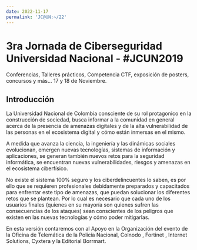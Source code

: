 ```yaml
---
date: 2022-11-17
permalink: 'JC@UN:~/22' 
---
```

# 3ra Jornada de Ciberseguridad Universidad Nacional  - #JCUN2019
Conferencias, Talleres prácticos, Competencia CTF, exposición de posters,  concursos y más...
17 y 18 de Noviembre.

## Introducción

La Universidad Nacional de Colombia consciente de su rol protagonico en la construcción de sociedad, busca informar a la comunidad en general acerca de la presencia de amenazas digitales y de la alta vulnerabilidad de las personas en el ecosistema digital y cómo están inmersas en el mismo.

A medida que avanza la ciencia, la ingeniería y las dinámicas sociales evolucionan, emergen nuevas tecnologías, sistemas de información y aplicaciones, se generan también nuevos retos para la seguridad informática, se encuentran nuevas vulnerabilidades, riesgos y amenazas en el ecosistema ciberfísico.

No existe el sistema 100% seguro y los ciberdelincuentes lo saben, es por ello que se requieren profesionales debidamente preparados y capacitados para enfrentar este tipo de amenazas, que puedan solucionar los diferentes retos que se plantean. Por lo cual es necesario que cada uno de los usuarios finales (quienes en su mayoría son quienes sufren las consecuencias de los ataques) sean conscientes de los peligros que existen en las nuevas tecnologías y cómo poder mitigarlas.

En esta versión contaremos con al Apoyo en la Organización del evento de la Oficina de Telemática de la Policía Nacional, Colnodo , Fortinet , Internet Solutions, Cyxtera y la Editorial Borrmart.